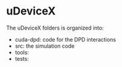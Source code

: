 uDeviceX
===
The uDeviceX folders is organized into:
* cuda-dpd: code for the DPD interactions
* src: the simulation code
* tools:
* tests: 